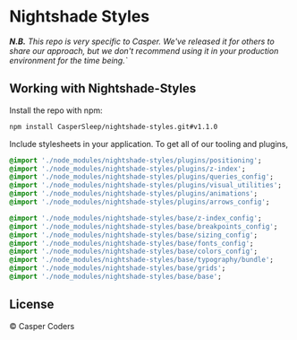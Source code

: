 # Nightshade Styles

_**N.B.** This repo is very specific to Casper. We've released it for others
to share our approach, but we don't recommend using it in your production
environment for the time being.`_

## Working with Nightshade-Styles

Install the repo with npm:

```bash
npm install CasperSleep/nightshade-styles.git#v1.1.0
```

Include stylesheets in your application. To get all of our tooling and plugins,

```sass
@import './node_modules/nightshade-styles/plugins/positioning';
@import './node_modules/nightshade-styles/plugins/z-index';
@import './node_modules/nightshade-styles/plugins/queries_config';
@import './node_modules/nightshade-styles/plugins/visual_utilities';
@import './node_modules/nightshade-styles/plugins/animations';
@import './node_modules/nightshade-styles/plugins/arrows_config';

@import './node_modules/nightshade-styles/base/z-index_config';
@import './node_modules/nightshade-styles/base/breakpoints_config';
@import './node_modules/nightshade-styles/base/sizing_config';
@import './node_modules/nightshade-styles/base/fonts_config';
@import './node_modules/nightshade-styles/base/colors_config';
@import './node_modules/nightshade-styles/base/typography/bundle';
@import './node_modules/nightshade-styles/base/grids';
@import './node_modules/nightshade-styles/base/base';
```

## License

 © Casper Coders

